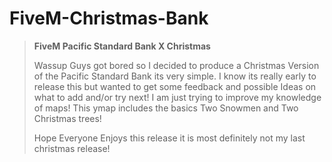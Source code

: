 # FiveM-Christmas-Bank
> **FiveM Pacific Standard Bank X Christmas** 
> 
> Wassup Guys got bored so I decided to produce a Christmas Version of the Pacific Standard Bank its very simple. I know its really early to release this but wanted to get some feedback and possible Ideas on what to add and/or try next! I am just trying to improve my knowledge of maps! This ymap includes the basics Two Snowmen and Two Christmas trees! 
> 
> Hope Everyone Enjoys this release it is most definitely not my last christmas release!
